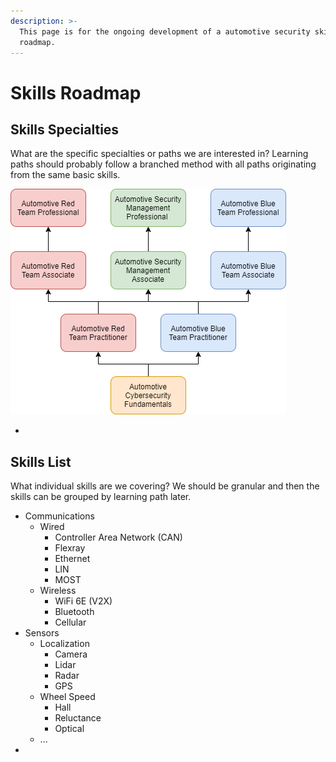 ```yaml
---
description: >-
  This page is for the ongoing development of a automotive security skills
  roadmap.
---
```


# Skills Roadmap

## Skills Specialties 

What are the specific specialties or paths we are interested in? Learning paths should probably follow a branched method with all paths originating from the same basic skills.

![](../.gitbook/assets/learning-paths.png)

* 
## Skills List

What individual skills are we covering? We should be granular and then the skills can be grouped by learning path later.

* Communications
  * Wired
    * Controller Area Network \(CAN\)
    * Flexray
    * Ethernet
    * LIN
    * MOST
  * Wireless
    * WiFi 6E \(V2X\)
    * Bluetooth
    * Cellular
* Sensors
  * Localization
    * Camera
    * Lidar
    * Radar
    * GPS
  * Wheel Speed
    * Hall
    * Reluctance
    * Optical
  * ...
* 
